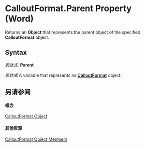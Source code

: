 
# CalloutFormat.Parent Property (Word)

Returns an  **Object** that represents the parent object of the specified **CalloutFormat** object.


## Syntax

 _表达式_. **Parent**

 _表达式_ A variable that represents an **[CalloutFormat](d54764e6-d761-582b-aa0a-baebd3a7cf6a.md)** object.


## 另请参阅


#### 概念


[CalloutFormat Object](d54764e6-d761-582b-aa0a-baebd3a7cf6a.md)
#### 其他资源


[CalloutFormat Object Members](http://msdn.microsoft.com/library/2eb417ac-0935-6bd4-107a-df72b811aac7%28Office.15%29.aspx)